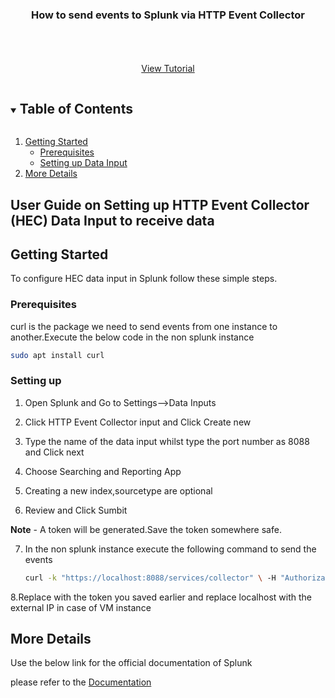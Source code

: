 

<p align="center">
  <h3 align="center">How to send events to Splunk via HTTP Event Collector</h3>

  <p align="center">
    <br />
    <br />
    <br />
    <a href="https://youtu.be/xTZ0G9kh6Vo">View Tutorial</a>
  </p>
</p>



<!-- TABLE OF CONTENTS -->
<details open="open">
  <summary><h2 style="display: inline-block">Table of Contents</h2></summary>
  <ol>
    <li>
      <a href="#getting-started">Getting Started</a>
      <ul>
        <li><a href="#prerequisites">Prerequisites</a></li>
        <li><a href="#installation">Setting up Data Input</a></li>
      </ul>
    </li>
    <li><a href="#More Details">More Details</a></li>
  </ol>
</details>



<!-- ABOUT THE PROJECT -->
## User Guide on Setting up HTTP Event Collector (HEC) Data Input to receive data 





<!-- GETTING STARTED -->
## Getting Started

To configure HEC data input in Splunk follow these simple steps.

### Prerequisites

 curl is the package we need to send events from one instance to another.Execute the below code in the non splunk instance
  ```sh
  sudo apt install curl
  ```

### Setting up 

1. Open Splunk and Go to Settings-->Data Inputs
  
  
2. Click HTTP Event Collector input and Click Create new
   
   
3. Type the name of the data input whilst type the port number as 8088 and Click next 

  
4. Choose Searching and Reporting App  
   
   
5. Creating a new index,sourcetype are optional


6. Review and Click Sumbit


**Note** - A token will be generated.Save the token somewhere safe.


7. In the non splunk instance execute the following command to send the events
   ```sh
   curl -k "https://localhost:8088/services/collector" \ -H "Authorization: Splunk <HEC Token> \-d '{"event": "Pony 1 has left the barn"}{"event": "Pony 2 has left the barn"        {"event": "Pony 3 has left the barn", "nested": {"key1": "value1"}}'
   ```

 8.Replace <HEC Token> with the token you saved earlier and replace localhost with the external IP in case of VM instance


<!-- USAGE EXAMPLES -->
## More Details

Use the below link for the official documentation of Splunk

 please refer to the [Documentation](https://docs.splunk.com/Documentation/Splunk/8.2.2/Data/UsetheHTTPEventCollector)

